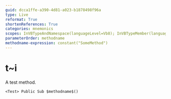 ```yaml
---
guid: dcca1ffe-a390-4d81-a023-b1878498f96a
type: Live
reformat: True
shortenReferences: True
categories: mnemonics
scopes: InVBTypeAndNamespace(languageLevel=Vb8); InVBTypeMember(languageLevel=Vb8)
parameterOrder: methodname
methodname-expression: constant("SomeMethod")
---
```


# t~i

A test method.

```
<Test> Public Sub $methodname$()
```
